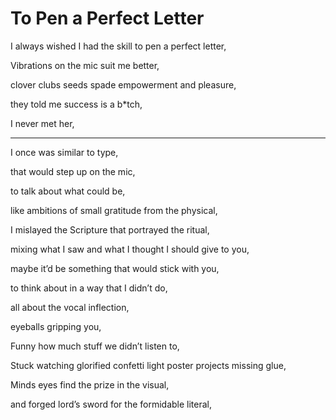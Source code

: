 # To Pen a Perfect Letter
I always wished I had the skill to pen a perfect letter,

Vibrations on the mic suit me better,

clover clubs seeds spade empowerment and pleasure,

they told me success is a b*tch,

I never met her,
___
I once was similar to type,

that would step up on the mic,

to talk about what could be,

like ambitions of small gratitude from the physical,

I mislayed the Scripture that portrayed the ritual,

mixing what I saw and what I thought I should give to you,

maybe it’d be something that would stick with you,

to think about in a way that I didn’t do,

all about the vocal inflection,

eyeballs gripping you,

Funny how much stuff we didn’t listen to,

Stuck watching glorified confetti light poster projects missing 
glue,

Minds eyes find the prize in the visual,

and forged lord’s sword for the formidable literal,
<!--stackedit_data:
eyJoaXN0b3J5IjpbLTExNTA1NTYyOTNdfQ==
-->
